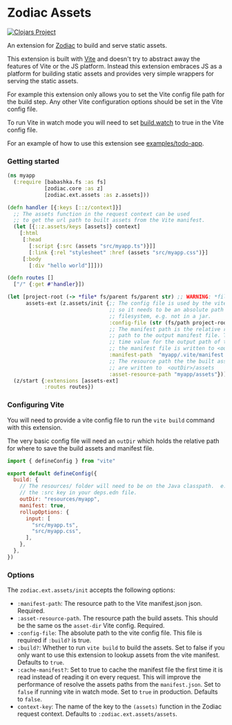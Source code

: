 # Zodiac Assets

[![Clojars Project](https://img.shields.io/clojars/v/com.github.brettatoms/zodiac-assets.svg)](https://clojars.org/com.github.brettatoms/zodiac-assets)

An extension for [Zodiac](https://github.com/brettatoms/zodiac) to build and
serve static assets.

This extension is built with [Vite](https://vite.dev/) and doesn't try to
abstract away the features of Vite or the JS platform. Instead this extension
embraces JS as a platform for building static assets and provides very simple
wrappers for serving the static assets.

For example this extension only allows you to set the Vite config file path for
the build step. Any other Vite configuration options should be set in the Vite
config file.

To run Vite in watch mode you will need to set
[build.watch](https://vite.dev/config/build-options.html#build-watch) to true in
the Vite config file.

For an example of how to use this extension see [examples/todo-app](examples/todo-app).


### Getting started

```clojure
(ns myapp
  (:require [babashka.fs :as fs]
            [zodiac.core :as z]
            [zodiac.ext.assets :as z.assets]))

(defn handler [{:keys [::z/context]}]
  ;; The assets function in the request context can be used
  ;; to get the url path to built assets from the Vite manifest.
  (let [{::z.assets/keys [assets]} context]
    [:html
     [:head
       [:script {:src (assets "src/myapp.ts")}]]
       [:link {:rel "stylesheet" :href (assets "src/myapp.css")}]
     [:body
       [:div "hello world"]]]))

(defn routes []
  ["/" {:get #'handler}])

(let [project-root (-> *file* fs/parent fs/parent str) ;; WARNING: *file* only works in the repl
      assets-ext (z.assets/init {;; The config file is used by the vite command
                                 ;; so it needs to be an absolute path on the
                                 ;; filesystem, e.g. not in a jar.
                                 :config-file (str (fs/path project-root "vite.config.js"))
                                 ;; The manifest path is the relative resource
                                 ;; path to the output manifest file. This value doesn't override the build
                                 ;; time value for the output path of the manifest file.  By default
                                 ;; the manifest file is written to <outDir>/.vite/manifest.json
                                 :manifest-path  "myapp/.vite/manifest.json"
                                 ;; The resource path the the built assets. By default the build assets
                                 ;; are written to  <outDir>/assets
                                 :asset-resource-path "myapp/assets"})]
  (z/start {:extensions [assets-ext]
            :routes routes})
```

### Configuring Vite

You will need to provide a vite config file to run the `vite build` command with this extension.

The very basic config file will need an `outDir` which holds the relative path for where to save the build assets and manifest file.

``` javascript
import { defineConfig } from "vite"

export default defineConfig({
  build: {
    // The resources/ folder will need to be on the Java classpath.  e.g. add it to
    // the :src key in your deps.edn file.
    outDir: "resources/myapp",
    manifest: true,
    rollupOptions: {
      input: [
        "src/myapp.ts",
        "src/myapp.css",
      ],
    },
  },
})
```


### Options

The `zodiac.ext.assets/init` accepts the following options:

- `:manifest-path`: The resource path to the Vite manifest.json json. Required.
- `:asset-resource-path`. The resource path the build assets. This should be the
  same os the `asset-dir` Vite config. Required.
- `:config-file`: The absolute path to the vite config file. This file is
  required if `:build?` is true.
- `:build?`: Whether to run `vite build` to build the assets. Set to false if
  you only want to use this extension to lookup assets from the vite manifest.
  Defaults to `true`.
- `:cache-manifest?`: Set to true to cache the manifest file the first time it
  is read instead of reading it on every request. This will improve the
  performance of resolve the assets paths from the `manifest.json`. Set to
  `false` if running vite in watch mode. Set to `true` in production. Defaults
  to `false`.
- `context-key`: The name of the key to the `(assets)` function in the Zodiac request context.  Defaults to `:zodiac.ext.assets/assets`.
